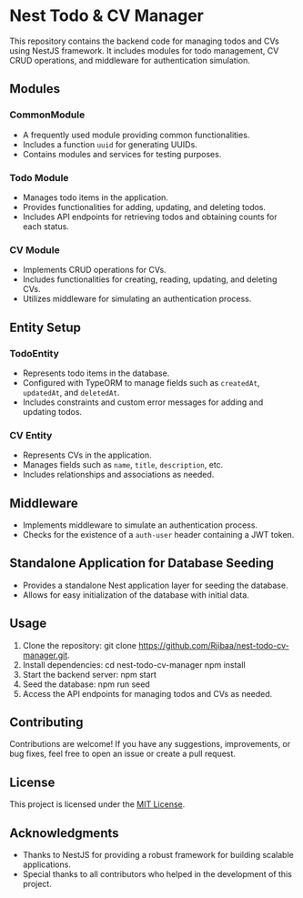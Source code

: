 # Nest Todo & CV Manager

This repository contains the backend code for managing todos and CVs using NestJS framework. It includes modules for todo management, CV CRUD operations, and middleware for authentication simulation.

## Modules

### CommonModule

- A frequently used module providing common functionalities.
- Includes a function `uuid` for generating UUIDs.
- Contains modules and services for testing purposes.

### Todo Module

- Manages todo items in the application.
- Provides functionalities for adding, updating, and deleting todos.
- Includes API endpoints for retrieving todos and obtaining counts for each status.

### CV Module

- Implements CRUD operations for CVs.
- Includes functionalities for creating, reading, updating, and deleting CVs.
- Utilizes middleware for simulating an authentication process.

## Entity Setup

### TodoEntity

- Represents todo items in the database.
- Configured with TypeORM to manage fields such as `createdAt`, `updatedAt`, and `deletedAt`.
- Includes constraints and custom error messages for adding and updating todos.

### CV Entity

- Represents CVs in the application.
- Manages fields such as `name`, `title`, `description`, etc.
- Includes relationships and associations as needed.

## Middleware

- Implements middleware to simulate an authentication process.
- Checks for the existence of a `auth-user` header containing a JWT token.

## Standalone Application for Database Seeding

- Provides a standalone Nest application layer for seeding the database.
- Allows for easy initialization of the database with initial data.

## Usage

1. Clone the repository:
   git clone https://github.com/Rjibaa/nest-todo-cv-manager.git.
2. Install dependencies:
     cd nest-todo-cv-manager
     npm install
3. Start the backend server:
   npm start
4. Seed the database:
   npm run seed
5. Access the API endpoints for managing todos and CVs as needed.

## Contributing

Contributions are welcome! If you have any suggestions, improvements, or bug fixes, feel free to open an issue or create a pull request.

## License

This project is licensed under the [MIT License](LICENSE).

## Acknowledgments

- Thanks to NestJS for providing a robust framework for building scalable applications.
- Special thanks to all contributors who helped in the development of this project.
